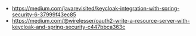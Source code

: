 - https://medium.com/javarevisited/keycloak-integration-with-spring-security-6-37999f43ec85
- https://medium.com/@wirelesser/oauth2-write-a-resource-server-with-keycloak-and-spring-security-c447bbca363c